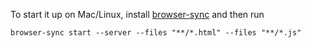 

To start it up on Mac/Linux, install [browser-sync](https://www.browsersync.io/) and then run

`browser-sync start --server --files "**/*.html" --files "**/*.js"`
